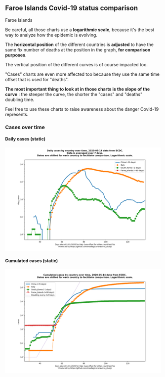 ## Faroe Islands Covid-19 status comparison 

Faroe Islands



Be careful, all those charts use a **logarithmic scale**, because it's the best way to analyze how the epidemic is evolving.
 
The **horizontal position** of the different countries is **adjusted** to have the same fix number of deaths at the position in the graph, **for comparison purposes**.

The vertical position of the different curves is of course impacted too.

"Cases" charts are even more affected too because they use the same time offset that is used for "deaths".

**The most important thing to look at in those charts is the slope of the curve** : the steeper the curve, the shorter the "cases" and "deaths" doubling time.

Feel free to use these charts to raise awareness about the danger Covid-19 represents. 


 
### Cases over time
 
#### Daily cases (static)
![Faroe Islands covid-19 daily cases static chart](https://raw.githubusercontent.com/madlag/coronavirus_study/master/notebooks/graphs/2020-05-14/countries/Faroe_Islands/2020-05-14_Faroe_Islands_day_cases.png "Faroe Islands covid-19 day_cases static chart")   
 
#### Cumulated cases (static)
![Faroe Islands covid-19 cumulated cases static chart](https://raw.githubusercontent.com/madlag/coronavirus_study/master/notebooks/graphs/2020-05-14/countries/Faroe_Islands/2020-05-14_Faroe_Islands_cases.png "Faroe Islands covid-19 cases static chart")   

